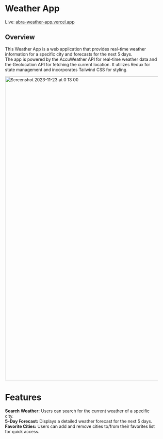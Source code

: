 # Weather App
Live: [abra-weather-app.vercel.app](https://abra-weather-app.vercel.app/)
## Overview
This Weather App is a web application that provides real-time weather information for a specific city and forecasts for the next 5 days. <br>
The app is powered by the AccuWeather API for real-time weather data and the Geolocation API for fetching the current location. It utilizes Redux for state management and incorporates Tailwind CSS for styling.

<img width="1000" alt="Screenshot 2023-11-23 at 0 13 00" src="https://github.com/LiorAtiya/Lior-Atiya-20-11-2023/assets/22147116/044a8d05-3292-4203-ad33-a7b4abaf9c26">

# Features
<b>Search Weather:</b> Users can search for the current weather of a specific city. <br>
<b>5-Day Forecast:</b> Displays a detailed weather forecast for the next 5 days.<br>
<b>Favorite Cities:</b> Users can add and remove cities to/from their favorites list for quick access.<br>